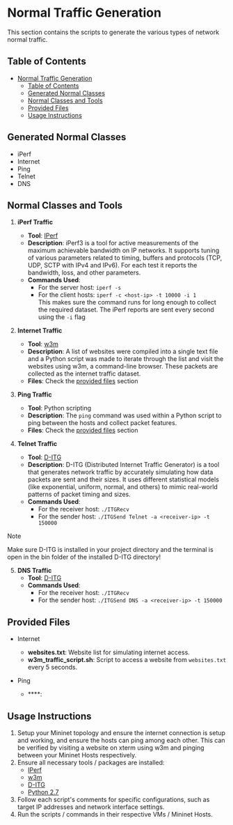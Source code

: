 # Normal Traffic Generation

This section contains the scripts to generate the various types of network normal traffic.

## Table of Contents

- [Normal Traffic Generation](#normal-traffic-generation)
  - [Table of Contents](#table-of-contents)
  - [Generated Normal Classes](#generated-normal-classes)
  - [Normal Classes and Tools](#normal-classes-and-tools)
  - [Provided Files](#provided-files)
  - [Usage Instructions](#usage-instructions)

## Generated Normal Classes

- iPerf
- Internet
- Ping
- Telnet
- DNS

## Normal Classes and Tools

1. **iPerf Traffic**
   - **Tool**: [IPerf](https://iperf.fr/)
   - **Description**: iPerf3 is a tool for active measurements of the maximum achievable bandwidth on IP networks. It supports tuning of various parameters related to timing, buffers and protocols (TCP, UDP, SCTP with IPv4 and IPv6). For each test it reports the bandwidth, loss, and other parameters.
   - **Commands Used**:
       + For the server host: `iperf -s`
       + For the client hosts: `iperf -c <host-ip> -t 10000 -i 1`  
         This makes sure the command runs for long enough to collect the required dataset. The iPerf reports are sent every second using the `-i` flag

2. **Internet Traffic**
   - **Tool**: [w3m](https://w3m.sourceforge.net/)
   - **Description**: A list of websites were compiled into a single text file and a Python script was made to iterate through the list and visit the websites using w3m, a command-line browser. These packets are collected as the internet traffic dataset.
   - **Files**: Check the [provided files](#provided-files) section

3. **Ping Traffic**
   - **Tool**: Python scripting
   - **Description**: The `ping` command was used within a Python script to ping between the hosts and collect packet features.
   - **Files**: Check the [provided files](#provided-files) section

4. **Telnet Traffic**
   - **Tool**: [D-ITG](https://traffic.comics.unina.it/software/ITG/documentation.php)
   - **Description**: D-ITG (Distributed Internet Traffic Generator) is a tool that generates network traffic by accurately simulating how data packets are sent and their sizes. It uses different statistical models (like exponential, uniform, normal, and others) to mimic real-world patterns of packet timing and sizes.
   - **Commands Used**:
       + For the receiver host: `./ITGRecv`
       + For the sender host: `./ITGSend Telnet -a <receiver-ip> -t 150000`

> [!NOTE]
> Make sure D-ITG is installed in your project directory and the terminal is open in the bin folder of the installed D-ITG directory!

5. **DNS Traffic**
   - **Tool**: [D-ITG](https://traffic.comics.unina.it/software/ITG/documentation.php)
   - **Commands Used**:
       + For the receiver host: `./ITGRecv`
       + For the sender host: `./ITGSend DNS -a <receiver-ip> -t 150000`
  
## Provided Files

- Internet
  - **websites.txt**: Website list for simulating internet access.
  - **w3m_traffic_script.sh**: Script to access a website from `websites.txt` every 5 seconds.

- Ping
  - ****:

## Usage Instructions

1. Setup your Mininet topology and ensure the internet connection is setup and working, and ensure the hosts can ping among each other. This can be verified by visiting a website on xterm using w3m and pinging between your Mininet Hosts respectively.
2. Ensure all necessary tools / packages are installed:
   - [IPerf](https://iperf.fr/)
   - [w3m](https://w3m.sourceforge.net/)
   - [D-ITG](https://traffic.comics.unina.it/software/ITG/documentation.php)
   - [Python 2.7](https://www.python.org/)
3. Follow each script's comments for specific configurations, such as target IP addresses and network interface settings.
4. Run the scripts / commands in their respective VMs / Mininet Hosts.
